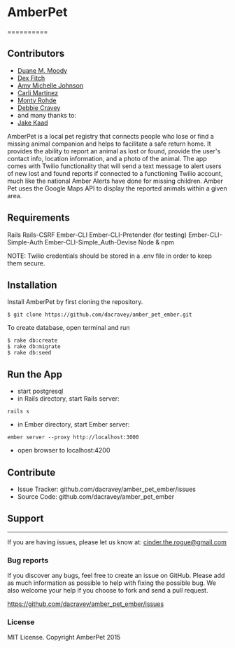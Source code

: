 # AmberPet
==========

## Contributors

* [Duane M. Moody](https://github.com/dmmoody)
* [Dex Fitch](https://github.com/dexterfitch)
* [Amy Michelle Johnson](https://github.com/amymichellejohnson)
* [Carli Martinez](https://github.com/csmartinez)
* [Monty Rohde](https://github.com/nathanarohde)
* [Debbie Cravey](https://github.com/dacravey)
*    and many thanks to:
* [Jake Kaad](https://github.com/JakeKaad)


AmberPet is a local pet registry that connects people who lose or find a missing animal companion and helps to facilitate a safe return home. It provides the ability to report an animal as lost or found, provide the user's contact info, location information, and a photo of the animal. The app comes with Twilio functionality that will send a text message to alert users of new lost and found reports if connected to a functioning Twilio account, much like the national Amber Alerts have done for missing children. Amber Pet uses the Google Maps API to display the reported animals within a given area.


## Requirements

Rails
Rails-CSRF
Ember-CLI
Ember-CLI-Pretender (for testing)
Ember-CLI-Simple-Auth
Ember-CLI-Simple_Auth-Devise
Node & npm

NOTE: Twilio credentials should be stored in a .env file in order to keep them secure.

## Installation

Install AmberPet by first cloning the repository.

```
$ git clone https://github.com/dacravey/amber_pet_ember.git
```


To create database, open terminal and run

```
$ rake db:create
$ rake db:migrate
$ rake db:seed
```


## Run the App

- start postgresql
- in Rails directory, start Rails server:
```
rails s
```
- in Ember directory, start Ember server:
```
ember server --proxy http://localhost:3000
```
- open browser to localhost:4200



## Contribute

- Issue Tracker: github.com/dacravey/amber_pet_ember/issues
- Source Code: github.com/dacravey/amber_pet_ember

## Support
-------

If you are having issues, please let us know at: cinder.the.rogue@gmail.com

### Bug reports

If you discover any bugs, feel free to create an issue on GitHub. Please add as much information as possible to help with fixing the possible bug. We also welcome your help if you choose to fork and send a pull request.

https://github.com/dacravey/amber_pet_ember/issues

### License

MIT License. Copyright AmberPet 2015
